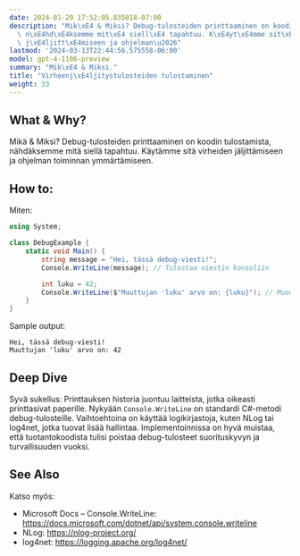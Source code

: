 ```yaml
---
date: 2024-01-20 17:52:05.835018-07:00
description: "Mik\xE4 & Miksi? Debug-tulosteiden printtaaminen on koodin tulostamista,\
  \ n\xE4hd\xE4ksemme mit\xE4 siell\xE4 tapahtuu. K\xE4yt\xE4mme sit\xE4 virheiden\
  \ j\xE4ljitt\xE4miseen ja ohjelman\u2026"
lastmod: '2024-03-13T22:44:56.575558-06:00'
model: gpt-4-1106-preview
summary: "Mik\xE4 & Miksi."
title: "Virheenj\xE4ljitystulosteiden tulostaminen"
weight: 33
---
```


## What & Why?
Mikä & Miksi?
Debug-tulosteiden printtaaminen on koodin tulostamista, nähdäksemme mitä siellä tapahtuu. Käytämme sitä virheiden jäljittämiseen ja ohjelman toiminnan ymmärtämiseen.

## How to:
Miten:
```C#
using System;

class DebugExample {
    static void Main() {
        string message = "Hei, tässä debug-viesti!";
        Console.WriteLine(message); // Tulostaa viestin konsoliin

        int luku = 42;
        Console.WriteLine($"Muuttujan 'luku' arvo on: {luku}"); // Muodostettu tuloste
    }
}
```
Sample output:
```
Hei, tässä debug-viesti!
Muuttujan 'luku' arvo on: 42
```

## Deep Dive
Syvä sukellus:
Printtauksen historia juontuu laitteista, jotka oikeasti printtasivat paperille. Nykyään `Console.WriteLine` on standardi C#-metodi debug-tulosteille. Vaihtoehtoina on käyttää logikirjastoja, kuten NLog tai log4net, jotka tuovat lisää hallintaa. Implementoinnissa on hyvä muistaa, että tuotantokoodista tulisi poistaa debug-tulosteet suorituskyvyn ja turvallisuuden vuoksi.

## See Also
Katso myös:
- Microsoft Docs – Console.WriteLine: https://docs.microsoft.com/dotnet/api/system.console.writeline
- NLog: https://nlog-project.org/
- log4net: https://logging.apache.org/log4net/
